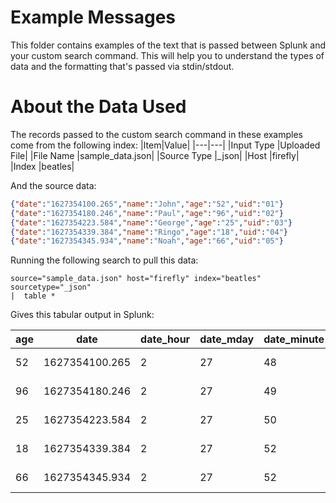# Example Messages
This folder contains examples of the text that is passed between Splunk and your custom search command. This will help you to understand the types of data and the formatting that's passed via stdin/stdout.

# About the Data Used
The records passed to the custom search command in these examples come from the following index:
|Item|Value|
|---|---|
|Input Type     |Uploaded File|
|File Name		|sample_data.json|
|Source Type	|\_json|
|Host			|firefly|
|Index			|beatles|

And the source data:
```json
{"date":"1627354100.265","name":"John","age":"52","uid":"01"}
{"date":"1627354180.246","name":"Paul","age":"96","uid":"02"}
{"date":"1627354223.584","name":"George","age":"25","uid":"03"}
{"date":"1627354339.384","name":"Ringo","age":"18","uid":"04"}
{"date":"1627354345.934","name":"Noah","age":"66","uid":"05"}
```

Running the following search to pull this data:
```
source="sample_data.json" host="firefly" index="beatles" sourcetype="_json" 
|  table *
```

Gives this tabular output in Splunk:

|age|date|date\_hour|date\_mday|date\_minute|date\_month|date\_second|date\_wday|date\_year|date\_zone|eventtype|host|index|linecount|name|punct|source|sourcetype|splunk\_server|splunk\_server\_group|tag|tag::eventtype|timeendpos|timestartpos|uid|\_raw|\_time|
|---|---|---|---|---|---|---|---|---|---|---|---|---|---|---|---|---|---|---|---|---|---|---|---|---|---|---|
|52|1627354100.265|2|27|48|july|20|tuesday|2021|0||firefly|beatles|1|John|{"""":""."","""":"""","""":"""","""":""""}|sample\_data.json|\_json|FIREFLY-WIN||||23|9|01   |{""date"":""1627354100.265"",""name"":""John"",""age"":""52"",""uid"":""01""}|2021-07-27T05:48:20.265+0300|
|96|1627354180.246|2|27|49|july|40|tuesday|2021|0||firefly|beatles|1|Paul|{"""":""."","""":"""","""":"""","""":""""}|sample\_data.json|\_json|FIREFLY-WIN||||23|9|02   |{""date"":""1627354180.246"",""name"":""Paul"",""age"":""96"",""uid"":""02""}|2021-07-27T05:49:40.246+0300|
|25|1627354223.584|2|27|50|july|23|tuesday|2021|0||firefly|beatles|1|George|{"""":""."","""":"""","""":"""","""":""""}|sample\_data.json|\_json|FIREFLY-WIN||||23|9|03 |{""date"":""1627354223.584"",""name"":""George"",""age"":""25"",""uid"":""03""}|2021-07-27T05:50:23.584+0300|
|18|1627354339.384|2|27|52|july|19|tuesday|2021|0||firefly|beatles|1|Ringo|{"""":""."","""":"""","""":"""","""":""""}|sample\_data.json|\_json|FIREFLY-WIN||||23|9|04  |{""date"":""1627354339.384"",""name"":""Ringo"",""age"":""18"",""uid"":""04""}|2021-07-27T05:52:19.384+0300|
|66|1627354345.934|2|27|52|july|25|tuesday|2021|0||firefly|beatles|1|Noah|{"""":""."","""":"""","""":"""","""":""""}|sample\_data.json|\_json|FIREFLY-WIN||||23|9|05   |{""date"":""1627354345.934"",""name"":""Noah"",""age"":""66"",""uid"":""05""}|2021-07-27T05:52:25.934+0300|







